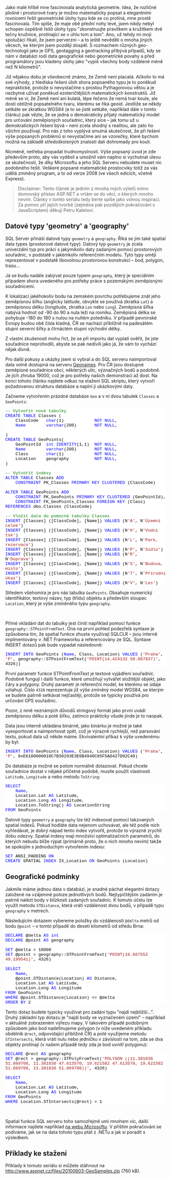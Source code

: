<!-- dcterms:identifier = aspnetcz#285 -->
<!-- dcterms:title = Geografická data v .NET 1: Spatial funkce SQL Serveru 2008 -->
<!-- dcterms:abstract = Jako malé hříbě mne fascinovala analytická geometrie. Idea, že rozličné plošné i prostorové tvary je možno matematicky popsat a elegantními rovnicemi řešit geometrické úlohy typu kde se co protíná, mne prostě fascinovala. Tím spíše, že maje obě přední nohy levé, jsem nikdy nebyl schopen úspěšně řešit úlohy typu "zkonstruujte pravítkem a kružítkem dvě tečny kružnice, protínající se v úhlu tom a tom". Ano, už tehdy mi moji spolužáci říkali, že jsem perverzní – a to ještě nevěděli o mnoha jiných věcech, ke kterým jsem později dospěl. S rozmachem různých geo-technologií jako je GPS, geotagging a geotracking přibývá případů, kdy se nám v databázi rodí data geografické nebo geometrické povahy a před programátory jsou kladeny úlohy jako "vypiš všechny body vzdálené méně než N kilometrů". -->
<!-- np9:categoryId = 1 -->
<!-- x4w:category = IT -->
<!-- np9:authorId = 1 -->
<!-- np9:authorEmail = michal.valasek@altairis.cz -->
<!-- dcterms:creator = Michal Altair Valášek -->
<!-- np9:serialId = 6 -->
<!-- x4w:serial = Geografická data v .NET -->
<!-- dcterms:created = 2010-06-03T19:06:25.327+02:00 -->
<!-- dcterms:date = 2010-06-03T19:06:27+02:00 -->
<!-- x4w:pictureWidth = 150 -->
<!-- x4w:pictureHeight = 150 -->
<!-- x4w:pictureUrl = /perex-pictures/20100603-geograficka-data-v-net-1-spatial-funkce-sql-serveru-2008.png -->

<p>Jako malé hříbě mne fascinovala analytická geometrie. Idea, že rozličné plošné i prostorové tvary je možno matematicky popsat a elegantními rovnicemi řešit geometrické úlohy typu kde se co protíná, mne prostě fascinovala. Tím spíše, že maje obě přední nohy levé, jsem nikdy nebyl schopen úspěšně řešit úlohy typu "zkonstruujte pravítkem a kružítkem dvě tečny kružnice, protínající se v úhlu tom a tom". Ano, už tehdy mi moji spolužáci říkali, že jsem perverzní – a to ještě nevěděli o mnoha jiných věcech, ke kterým jsem později dospěl. S rozmachem různých geo-technologií jako je GPS, geotagging a geotracking přibývá případů, kdy se nám v databázi rodí data geografické nebo geometrické povahy a před programátory jsou kladeny úlohy jako "vypiš všechny body vzdálené méně než N kilometrů". </p>
<p>Již nějakou dobu je všeobecně známo, že Země není placatá. Ačkoliv to má své výhody, z hlediska řešení úloh shora popsaného typu je to poněkud nepraktické, protože si nevystačíme s prostou Pythagorovou větou a je nezbytné užívat poněkud ezoteričtějších matematických konstruktů. Již méně se ví, že Země není ani kulatá, lépe řečeno že nemá tvar koule, ale dosti obtížně popsatelného tvaru, kterému se říká geoid. Jestliže se někdy setkáte se zkratkou WGS84 (a to se jistě setkáte, například dále v tomto článku) pak vězte, že se jedná o demokraticky přijatý matematický model pro určování zeměpisných souřadnic, který sice – jak tomu už u demokratických řešení bývá – není zcela shodný s realitou, ale zato ho všichni používají. Pro nás z toho vyplývá smutná skutečnost, že při řešení výše popsaných problémů si nevystačíme ani se vzorečky, které bychom možná na základě středoškolsných znalostí dali dohromady pro kouli.</p>
<p>Nicméně, netřeba propadat trudnomyslnosti. Výše popsaný úvod je zde především proto, aby vás vyděsil a umožnil vám naplno si vychutnat úlevu ze skutečnosti, že díky Microsoftu a jeho SQL Serveru nebudete muset nic podobného řešit. Veškeré popsané matematické prostocviky totiž za vás udělá zmíněný program, a to od verze 2008 (ve všech edicích, včetně Express).</p>
<blockquote>
<p>Disclaimer: Tento článek je jedním z mnoha mých výletů mimo domovský přístav ASP.NET a vrtám se do věcí, o kterých mnoho nevím. Články v tomto seriálu tedy berte spíše jako volnou inspiraci. Za pomoc při jejich tvorbě (zejména pak pozdějích pokračování s JavaScriptem) děkuji Petru Kaletovi.</p>
</blockquote>
<h2>Datové typy 'geometry' a 'geography'</h2>
<p>SQL Server přináší datové typy <code>geometry</code> a <code>geography</code>. Říká se jim také spatial data types (prostorové datové typy). Datový typ <code>geometry</code> je zcela univerzální typ pro práci s jakýmikoliv daty zadanými pomocí prostorových souřadnic, v podstatě v jakémkoliv referenčním modelu. Tyto typy umějí reprezentovat v podstatě libovolnou prostorovou konstrukci – bod, polygon, trasu…</p>
<p>Já se budu nadále zabývat pouze typem <code>geography</code>, který je speciálním případem shora uvedeného pro potřeby práce s pozemskými zeměpisnými souřadnicemi. </p>
<p>K lokalizaci jakéhokoliv bodu na zemském povrchu potřebujeme znát jeho zeměpisnou šířku (anglicky latitude, obvykle se používá zkratka <code>Lat</code>) a zeměpisnou délku (longitude, zkratka <code>Lon</code> nebo <code>Long</code>). Zeměpisná&nbsp;šířka nabývá hodnot od -90 do 90 a nula leží na rovníku.&nbsp;Zeměpisná délka se pohybuje&nbsp;-180 do 180 s nulou na nultém poledníku. V případě pevninské Evropy budou obě čísla kladná, ČR se nachází přibližně na padesátém stupni severní šířky a čtrnáctém stupni východní délky. </p>
<p>Z vlastní zkušenosti mohu říct, že se při importu dat vyplatí ověřit, že jste souřadnice neprohodili, abyste se pak nedivili jako já, že vám to vychází nějak divně.</p>
<p>Pro další pokusy a ukázky jsem si vybral a do SQL serveru naimportoval data volně dostupná na serveru <a href="http://www.geonames.org/">Geonames</a>. Pro ČR jsou dostupné zeměpisné souřadnice obcí, některých ulic, význačných bodů a podobně. Je jich zhruba 19000, což je pro potřeby našich demonstrací až dost. Na konci tohoto článku najdete odkaz na stažení SQL skriptu, který vytvoří požadovanou strukturu databáze a naplní ji ukázkovými daty.</p>
<p>Začneme vytvořením prázdné databáze <code>Geo</code> a v ní dvou tabulek <code>Classes</code> a <code>GeoPoints</code>:</p>
<div style="background: white; color: black; font-family: consolas, &quot;courier new&quot;, monospace; font-size: 10pt;">
<p style="margin: 0px;"><span style="color: #008000;">-- Vytvořit nové tabulky</span></p>
<p style="margin: 0px;"><span style="color: #0000ff;">CREATE TABLE </span>Classes (</p>
<p style="margin: 0px;">&nbsp;&nbsp;&nbsp; ClassCode&nbsp;&nbsp; <span style="color: #0000ff;">char</span>(1)&nbsp;&nbsp;&nbsp;&nbsp;&nbsp;&nbsp;&nbsp;&nbsp;&nbsp;&nbsp;&nbsp; <span style="color: #0000ff;">NOT NULL</span>,</p>
<p style="margin: 0px;">&nbsp;&nbsp;&nbsp; <span style="color: #0000ff;">Name </span>&nbsp;&nbsp;&nbsp;&nbsp;&nbsp;&nbsp; <span style="color: #0000ff;">varchar</span>(200)&nbsp;&nbsp;&nbsp;&nbsp;&nbsp;&nbsp; <span style="color: #0000ff;">NOT NULL</span>,</p>
<p style="margin: 0px;">&nbsp;</p>
<p style="margin: 0px;">)</p>
<p style="margin: 0px;"><span style="color: #0000ff;">CREATE TABLE </span>GeoPoints(</p>
<p style="margin: 0px;">&nbsp;&nbsp;&nbsp; GeoPointId&nbsp; <span style="color: #0000ff;">int IDENTITY</span>(1,1)&nbsp; <span style="color: #0000ff;">NOT NULL</span>,</p>
<p style="margin: 0px;">&nbsp;&nbsp;&nbsp; <span style="color: #0000ff;">Name </span>&nbsp;&nbsp;&nbsp;&nbsp;&nbsp;&nbsp; <span style="color: #0000ff;">varchar</span>(200)&nbsp;&nbsp;&nbsp;&nbsp;&nbsp;&nbsp; <span style="color: #0000ff;">NOT NULL</span>,</p>
<p style="margin: 0px;">&nbsp;&nbsp;&nbsp; Class&nbsp;&nbsp;&nbsp;&nbsp;&nbsp;&nbsp; <span style="color: #0000ff;">char</span>(1)&nbsp;&nbsp;&nbsp;&nbsp;&nbsp;&nbsp;&nbsp;&nbsp;&nbsp;&nbsp;&nbsp; <span style="color: #0000ff;">NOT NULL</span>,</p>
<p style="margin: 0px;">&nbsp;&nbsp;&nbsp; Location&nbsp;&nbsp;&nbsp; geography&nbsp;&nbsp;&nbsp;&nbsp;&nbsp;&nbsp;&nbsp;&nbsp;&nbsp; <span style="color: #0000ff;">NOT NULL</span>,</p>
<p style="margin: 0px;">)</p>
<p style="margin: 0px;">&nbsp;</p>
<p style="margin: 0px;"><span style="color: #008000;">-- Vytvořit indexy</span></p>
<p style="margin: 0px;"><span style="color: #0000ff;">ALTER TABLE </span>Classes <span style="color: #0000ff;">ADD</span></p>
<p style="margin: 0px;">&nbsp;&nbsp;&nbsp; <span style="color: #0000ff;">CONSTRAINT </span>PK_Classes <span style="color: #0000ff;">PRIMARY KEY CLUSTERED </span>(ClassCode)</p>
<p style="margin: 0px;">&nbsp;</p>
<p style="margin: 0px;"><span style="color: #0000ff;">ALTER TABLE </span>GeoPoints <span style="color: #0000ff;">ADD</span></p>
<p style="margin: 0px;">&nbsp;&nbsp;&nbsp; <span style="color: #0000ff;">CONSTRAINT </span>PK_GeoPoints <span style="color: #0000ff;">PRIMARY KEY CLUSTERED </span>(GeoPointId),</p>
<p style="margin: 0px;">&nbsp;&nbsp;&nbsp; <span style="color: #0000ff;">CONSTRAINT </span>FK_GeoPoints_Classes <span style="color: #0000ff;">FOREIGN KEY </span>(Class) <span style="color: #0000ff;">REFERENCES </span>dbo.Classes (ClassCode) </p>
<p style="margin: 0px;">&nbsp;</p>
<p style="margin: 0px;"><span style="color: #008000;">-- Vložit data do pomocné tabulky Classes</span></p>
<p style="margin: 0px;"><span style="color: #0000ff;">INSERT </span>[Classes] ([ClassCode], [Name]) <span style="color: #0000ff;">VALUES </span>(N<span style="color: #a31515;">'A'</span>, N<span style="color: #a31515;">'Územní celek'</span>)</p>
<p style="margin: 0px;"><span style="color: #0000ff;">INSERT </span>[Classes] ([ClassCode], [Name]) <span style="color: #0000ff;">VALUES </span>(N<span style="color: #a31515;">'H'</span>, N<span style="color: #a31515;">'Vodní tok'</span>)</p>
<p style="margin: 0px;"><span style="color: #0000ff;">INSERT </span>[Classes] ([ClassCode], [Name]) <span style="color: #0000ff;">VALUES </span>(N<span style="color: #a31515;">'L'</span>, N<span style="color: #a31515;">'Park, rezervace'</span>)</p>
<p style="margin: 0px;"><span style="color: #0000ff;">INSERT </span>[Classes] ([ClassCode], [Name]) <span style="color: #0000ff;">VALUES </span>(N<span style="color: #a31515;">'P'</span>, N<span style="color: #a31515;">'Sídlo'</span>)</p>
<p style="margin: 0px;"><span style="color: #0000ff;">INSERT </span>[Classes] ([ClassCode], [Name]) <span style="color: #0000ff;">VALUES </span>(N<span style="color: #a31515;">'R'</span>, N<span style="color: #a31515;">'Doprava'</span>)</p>
<p style="margin: 0px;"><span style="color: #0000ff;">INSERT </span>[Classes] ([ClassCode], [Name]) <span style="color: #0000ff;">VALUES </span>(N<span style="color: #a31515;">'S'</span>, N<span style="color: #a31515;">'Budova, místo'</span>)</p>
<p style="margin: 0px;"><span style="color: #0000ff;">INSERT </span>[Classes] ([ClassCode], [Name]) <span style="color: #0000ff;">VALUES </span>(N<span style="color: #a31515;">'T'</span>, N<span style="color: #a31515;">'Přírodní úkaz'</span>)</p>
<p style="margin: 0px;"><span style="color: #0000ff;">INSERT </span>[Classes] ([ClassCode], [Name]) <span style="color: #0000ff;">VALUES </span>(N<span style="color: #a31515;">'V'</span>, N<span style="color: #a31515;">'Les'</span>)</p>
</div>
<p>Středem všehomíra je pro nás tabulka <code>GeoPoints</code>. Obsahuje numerický identifikátor, textový název, typ (třídu) objektu a především sloupec <code>Location</code>, který je výše zmíněného typu <code>geography</code>. </p>
<p>&nbsp;</p>
<p>Přímé vkládání dat do tabulky jest činiti například pomocí funkce <code>geography::STPointFromText</code>. Ona na první pohled podezřelá syntaxe je způsobena tím, že spatial funkce zhusta využívají SQLCLR – jsou interně implmentovány v .NET Frameworku a referencovány ze SQL. Syntaxe INSERT dotazů pak bude vypadat následovně:</p>
<div style="background: white; color: black; font-family: consolas, &quot;courier new&quot;, monospace; font-size: 10pt;">
<p style="margin: 0px;"><span style="color: #0000ff;">INSERT INTO </span>GeoPoints (<span style="color: #0000ff;">Name</span>, Class, Location) <span style="color: #0000ff;">VALUES </span>(<span style="color: #a31515;">'Praha'</span>, <span style="color: #a31515;">'P'</span>, geography::STPointFromText(<span style="color: #a31515;">'POINT(14.424132 50.087837)'</span>, 4326))</p>
</div>
<p>První parametr funkce STPointFromText je textové vyjádření souřadnic. Podobně fungují i další funkce, které umožňují vytvářet složitější objekt, jako čáry a polygony. Druhý parametr je referenční model, ke kterému se údaje vztahují. Číslo <code>4326</code> reprezentuje již výše zmíněný model WGS84, se kterým se budete patrně setkávat nejčastěji, protože se typicky používá pro určování GPS souřadnic. </p>
<p>Pozor, z mně neznámých důvodů stringový formát jako první uvádí zeměpisnou délku a poté šířku, zatímco prakticky všude jinde je to naopak.</p>
<p>Data jsou interně ukládána binárně, jako binárku je možné je také vyexportovat a naimportovat zpět, což je výrazně rychlejší, než parsování textu, pokud data už někde máme. Ekvivalentní příkaz k výše uvedenému by byl:</p>
<div style="background: white; color: black; font-family: consolas, &quot;courier new&quot;, monospace; font-size: 10pt;">
<p style="margin: 0px;"><span style="color: #0000ff;">INSERT INTO </span>GeoPoints (<span style="color: #0000ff;">Name</span>, Class, Location) <span style="color: #0000ff;">VALUES </span>(<span style="color: #a31515;">'Praha'</span>, <span style="color: #a31515;">'P'</span>, 0xE6100000010C7B30293E3E0B4940C85F5AD427D92C40)</p>
</div>
<p>Do databáze je možné se potom normálně dotazovat. Pokud chcete souřadnice dostat v nějaké příčetné podobě, musíte použít vlastnosti <code>Latitude</code>, <code>Longitude</code> a nebo metodu <code>ToString</code>:</p>
<div style="background: white; color: black; font-family: consolas, &quot;courier new&quot;, monospace; font-size: 10pt;">
<p style="margin: 0px;"><span style="color: #0000ff;">SELECT</span></p>
<p style="margin: 0px;">&nbsp;&nbsp;&nbsp; <span style="color: #0000ff;">Name</span>,</p>
<p style="margin: 0px;">&nbsp;&nbsp;&nbsp; Location.Lat <span style="color: #0000ff;">AS </span>Latitude, </p>
<p style="margin: 0px;">&nbsp;&nbsp;&nbsp; Location.Long <span style="color: #0000ff;">AS </span>Longitude,</p>
<p style="margin: 0px;">&nbsp;&nbsp;&nbsp; Location.ToString() <span style="color: #0000ff;">AS </span>LocationString</p>
<p style="margin: 0px;"><span style="color: #0000ff;">FROM </span>GeoPoints</p>
</div>
<p>Datové typy <code>geometry</code> a <code>geography</code> lze též indexovat pomocí takzvaných spatial indexů. Pokud hodláte data nejenom uchovávat, ale též podle nich vyhledávat, je dobrý nápad tento index vytvořit, protože to výrazně zrychlí dobu odezvy. Spatial indexy mají množství optimalizačních parametrů, do kterých nebudu blíže rýpat (primárně proto, že o nich mnoho nevím) takže se spokojím s jednoduchým vytvořením indexu:</p>
<div style="background: white; color: black; font-family: consolas, &quot;courier new&quot;, monospace; font-size: 10pt;">
<p style="margin: 0px;"><span style="color: #0000ff;">SET </span>ANSI_PADDING <span style="color: #0000ff;">ON</span></p>
<p style="margin: 0px;"><span style="color: #0000ff;">CREATE </span>SPATIAL <span style="color: #0000ff;">INDEX </span>IX_Location <span style="color: #0000ff;">ON </span>GeoPoints (Location)</p>
</div>
<h2>Geografické podmínky</h2>
<p>Jakmile máme jednou data v databázi, je snadné páchat elegantní dotazy založené na vzájemné poloze jednotlivých bodů. Nejtypičtějším zadáním je patrně nalézt body v blízkosti zadaných souřadnic. K tomuto účelu lze využít metodu <code>STDistance</code>, která vrátí vzdálenost dvou bodů, v případě typu <code>geography</code> v metrech.</p>
<p>Následujícím dotazem vybereme položky do vzdálenosti <code>@delta</code> metrů od bodu <code>@point</code> – v tomto případě do deseti kilometrů od středu Brna:</p>
<div style="background: white; color: black; font-family: consolas, &quot;courier new&quot;, monospace; font-size: 10pt;">
<p style="margin: 0px;"><span style="color: #0000ff;">DECLARE </span>@delta <span style="color: #0000ff;">AS int</span></p>
<p style="margin: 0px;"><span style="color: #0000ff;">DECLARE </span>@point <span style="color: #0000ff;">AS </span>geography</p>
<p style="margin: 0px;">&nbsp;</p>
<p style="margin: 0px;"><span style="color: #0000ff;">SET </span>@delta = 10000</p>
<p style="margin: 0px;"><span style="color: #0000ff;">SET </span>@point = geography::STPointFromText(<span style="color: #a31515;">'POINT(16.607552 49.199541)'</span>, 4326)</p>
<p style="margin: 0px;">&nbsp;</p>
<p style="margin: 0px;"><span style="color: #0000ff;">SELECT</span></p>
<p style="margin: 0px;">&nbsp;&nbsp;&nbsp; <span style="color: #0000ff;">Name</span>, </p>
<p style="margin: 0px;">&nbsp;&nbsp;&nbsp; @point.STDistance(Location) <span style="color: #0000ff;">AS </span>Distance,</p>
<p style="margin: 0px;">&nbsp;&nbsp;&nbsp; Location.Lat <span style="color: #0000ff;">AS </span>Latitude, </p>
<p style="margin: 0px;">&nbsp;&nbsp;&nbsp; Location.Long <span style="color: #0000ff;">AS </span>Longitude</p>
<p style="margin: 0px;"><span style="color: #0000ff;">FROM </span>GeoPoints </p>
<p style="margin: 0px;"><span style="color: #0000ff;">WHERE </span>@point.STDistance(Location) &lt;= @delta</p>
<p style="margin: 0px;"><span style="color: #0000ff;">ORDER BY </span>2</p>
</div>
<p>Tento dotaz budete typicky využívat pro zadání typu "najdi nejbližší…". Druhý základní typ dotazu je "najdi body ve vyznačeném území" – například v aktuálně zobrazeném výřezu mapy. V takovém případě podobným způsobem jako bod nadefinujeme polygon (v níže uvedeném příkladu obdélník <code>@rect</code>, odpovídající přibližně ČR) a poté využijeme metodu <code>STIntersects</code>, která vrátí nulu nebo jedničku v závislosti na tom, zda se dva objekty protínají (v našem případě tedy zda je bod uvnitř polygonu):</p>
<div style="background: white; color: black; font-family: consolas, &quot;courier new&quot;, monospace; font-size: 10pt;">
<p style="margin: 0px;"><span style="color: #0000ff;">DECLARE </span>@rect <span style="color: #0000ff;">AS </span>geography</p>
<p style="margin: 0px;"><span style="color: #0000ff;">SET </span>@rect = geography::STPolyFromText(<span style="color: #a31515;">'POLYGON ((11.381836 51.869708, 11.381836 47.613570, 19.621582 47.613570, 19.621582 51.869708, 11.381836 51.869708))'</span>, 4326)</p>
<p style="margin: 0px;">&nbsp;</p>
<p style="margin: 0px;"><span style="color: #0000ff;">SELECT </span></p>
<p style="margin: 0px;">&nbsp;&nbsp;&nbsp; <span style="color: #0000ff;">Name</span>, </p>
<p style="margin: 0px;">&nbsp;&nbsp;&nbsp; Location.Lat <span style="color: #0000ff;">AS </span>Latitude, </p>
<p style="margin: 0px;">&nbsp;&nbsp;&nbsp; Location.Long <span style="color: #0000ff;">AS </span>Longitude</p>
<p style="margin: 0px;"><span style="color: #0000ff;">FROM </span>GeoPoints </p>
<p style="margin: 0px;"><span style="color: #0000ff;">WHERE </span>Location.STIntersects(@rect) = 1</p>
</div>
<p>&nbsp;</p>
<p>Spatial funkce SQL serveru toho samozřejmě umí mnohem víc, další informace najdete například <a href="http://www.microsoft.com/sqlserver/2008/en/us/spatial-data.aspx">na webu Microsoftu</a>. V příštím pokračování se podíváme, jak se na data tohoto typu ptát z .NETu a jak si poradit s výsledkem.</p>
<h2>Příklady ke stažení</h2>
<p>Příklady k tomuto seriálu si můžete stáhnout na <a href="https://www.cdn.altairis.cz/Blog/2010/20100603-GeoSamples.zip">http://www.aspnet.cz/files/20100603-GeoSamples.zip</a> (760 kB).</p>